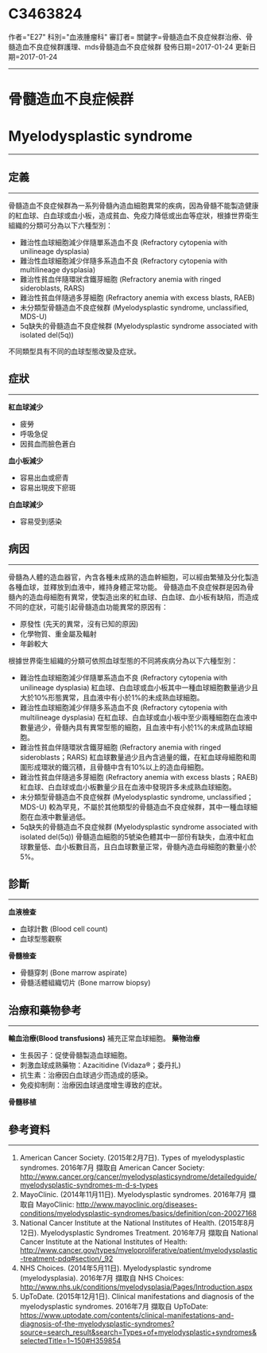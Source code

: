 # C3463824
作者="E27"
科別="血液腫瘤科"
審訂者=
關鍵字=骨髓造血不良症候群治療、骨髓造血不良症候群護理、mds骨髓造血不良症候群
發佈日期=2017-01-24
更新日期=2017-01-24

----------
# 骨髓造血不良症候群
# Myelodysplastic syndrome
----------
## 定義
----------

骨髓造血不良症候群為一系列骨髓內造血細胞異常的疾病，因為骨髓不能製造健康的紅血球、白血球或血小板，造成貧血、免疫力降低或出血等症狀，根據世界衛生組織的分類可分為以下六種型別：

- 難治性血球細胞減少伴隨單系造血不良 (Refractory cytopenia with unilineage dysplasia)
- 難治性血球細胞減少伴隨多系造血不良 (Refractory cytopenia with multilineage dysplasia)
- 難治性貧血伴隨環狀含鐵芽細胞 (Refractory anemia with ringed sideroblasts, RARS)
- 難治性貧血伴隨過多芽細胞 (Refractory anemia with excess blasts, RAEB)
- 未分類型骨髓造血不良症候群 (Myelodysplastic syndrome, unclassified, MDS-U)
- 5q缺失的骨髓造血不良症候群 (Myelodysplastic syndrome associated with isolated del(5q))

不同類型具有不同的血球型態改變及症狀。

## 症狀
----------

**紅血球減少**

- 疲勞
- 呼吸急促
- 因貧血而臉色蒼白

**血小板減少**

- 容易出血或瘀青
- 容易出現皮下瘀斑

**白血球減少**

- 容易受到感染
## 病因
----------

骨髓為人體的造血器官，內含各種未成熟的造血幹細胞，可以經由繁殖及分化製造各種血球，並釋放到血液中，維持身體正常功能。
骨髓造血不良症候群是因為骨髓內的造血母細胞有異常，使製造出來的紅血球、白血球、血小板有缺陷，而造成不同的症狀，可能引起骨髓造血功能異常的原因有：

- 原發性 (先天的異常，沒有已知的原因)
- 化學物質、重金屬及輻射
- 年齡較大

根據世界衛生組織的分類可依照血球型態的不同將疾病分為以下六種型別：

- 難治性血球細胞減少伴隨單系造血不良 (Refractory cytopenia with unilineage dysplasia)
  紅血球、白血球或血小板其中一種血球細胞數量過少且大於10%形態異常，且血液中有小於1%的未成熟血球細胞。
- 難治性血球細胞減少伴隨多系造血不良 (Refractory cytopenia with multilineage dysplasia)
  在紅血球、白血球或血小板中至少兩種細胞在血液中數量過少，骨髓內具有異常型態的細胞，且血液中有小於1%的未成熟血球細胞。
- 難治性貧血伴隨環狀含鐵芽細胞 (Refractory anemia with ringed sideroblasts；RARS)
  紅血球數量過少且內含過量的鐵，在紅血球母細胞和周圍形成環狀的鐵沉積，且骨髓中含有10%以上的造血母細胞。
- 難治性貧血伴隨過多芽細胞 (Refractory anemia with excess blasts；RAEB)
  紅血球、白血球或血小板數量少且在血液中發現許多未成熟血球細胞。
- 未分類型骨髓造血不良症候群 (Myelodysplastic syndrome, unclassified；MDS-U)
  較為罕見，不屬於其他類型的骨髓造血不良症候群，其中一種血球細胞在血液中數量過低。
- 5q缺失的骨髓造血不良症候群 (Myelodysplastic syndrome associated with isolated del(5q))
  骨髓造血細胞的5號染色體其中一部份有缺失，血液中紅血球數量低、血小板數目高，且白血球數量正常，骨髓內造血母細胞的數量小於5%。
## 診斷
----------

**血液檢查**

- 血球計數 (Blood cell count)
- 血球型態觀察

**骨髓檢查**

- 骨髓穿刺 (Bone marrow aspirate)
- 骨髓活體組織切片 (Bone marrow biopsy)
## 治療和藥物參考
----------

**輸血治療(Blood transfusions)**
補充正常血球細胞。
**藥物治療**

- 生長因子：促使骨髓製造血球細胞。
- 刺激血球成熟藥物：Azacitidine (Vidaza®；委丹扎) 
- 抗生素：治療因白血球過少而造成的感染。
- 免疫抑制劑：治療因血球過度增生導致的症狀。

**骨髓移植**

## 參考資料
----------
1. American Cancer Society. (2015年2月7日). Types of myelodysplastic syndromes. 2016年7月 擷取自 American Cancer Society: http://www.cancer.org/cancer/myelodysplasticsyndrome/detailedguide/myelodysplastic-syndromes-m-d-s-types
2. MayoClinic. (2014年11月11日). Myelodysplastic syndromes. 2016年7月 擷取自 MayoClinic: http://www.mayoclinic.org/diseases-conditions/myelodysplastic-syndromes/basics/definition/con-20027168
3. National Cancer Institute at the National Institutes of Health. (2015年8月12日). Myelodysplastic Syndromes Treatment. 2016年7月 擷取自 National Cancer Institute at the National Institutes of Health: http://www.cancer.gov/types/myeloproliferative/patient/myelodysplastic-treatment-pdq#section/_92
4. NHS Choices. (2014年5月11日). Myelodysplastic syndrome (myelodysplasia). 2016年7月 擷取自 NHS Choices: http://www.nhs.uk/conditions/myelodysplasia/Pages/Introduction.aspx
5. UpToDate. (2015年12月1日). Clinical manifestations and diagnosis of the myelodysplastic syndromes. 2016年7月 擷取自 UpToDate: https://www.uptodate.com/contents/clinical-manifestations-and-diagnosis-of-the-myelodysplastic-syndromes?source=search_result&search=Types+of+myelodysplastic+syndromes&selectedTitle=1~150#H359854





